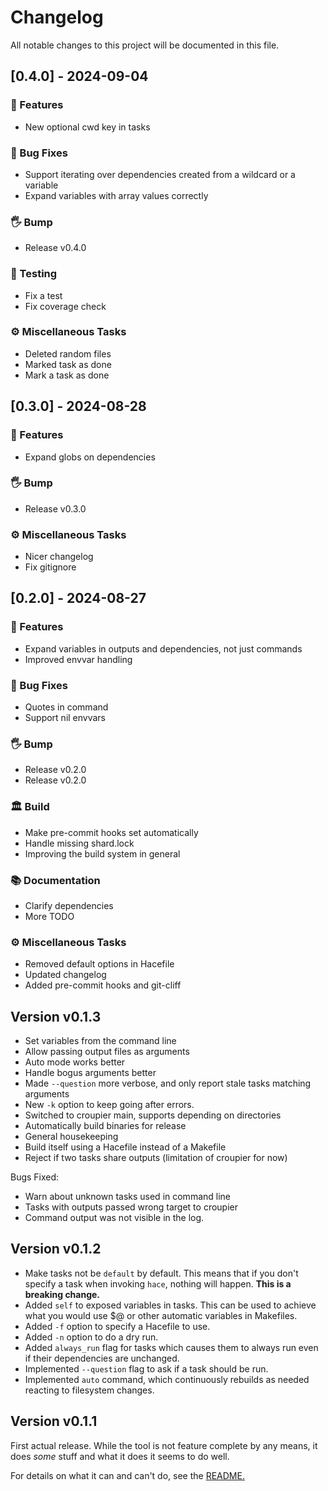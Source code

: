 # Changelog

All notable changes to this project will be documented in this file.

## [0.4.0] - 2024-09-04

### 🚀 Features

* New optional cwd key in tasks

### 🐛 Bug Fixes

* Support iterating over dependencies created from a wildcard or a variable
* Expand variables with array values correctly

### 🖐️ Bump

* Release v0.4.0

### 🧪 Testing

* Fix a test
* Fix coverage check

### ⚙️ Miscellaneous Tasks

* Deleted random files
* Marked task as done
* Mark a task as done

## [0.3.0] - 2024-08-28

### 🚀 Features

* Expand globs on dependencies

### 🖐️ Bump

* Release v0.3.0

### ⚙️ Miscellaneous Tasks

* Nicer changelog
* Fix gitignore

## [0.2.0] - 2024-08-27

### 🚀 Features

* Expand variables in outputs and dependencies, not just commands
* Improved envvar handling

### 🐛 Bug Fixes

* Quotes in command
* Support nil envvars

### 🖐️ Bump

* Release v0.2.0
* Release v0.2.0

### 🏛️ Build

* Make pre-commit hooks set automatically
* Handle missing shard.lock
* Improving the build system in general

### 📚 Documentation

* Clarify dependencies
* More TODO

### ⚙️ Miscellaneous Tasks

* Removed default options in Hacefile
* Updated changelog
* Added pre-commit hooks and git-cliff

## Version v0.1.3

* Set variables from the command line
* Allow passing output files as arguments
* Auto mode works better
* Handle bogus arguments better
* Made `--question` more verbose, and only report stale tasks matching arguments
* New `-k` option to keep going after errors.
* Switched to croupier main, supports depending on directories
* Automatically build binaries for release
* General housekeeping
* Build itself using a Hacefile instead of a Makefile
* Reject if two tasks share outputs (limitation of croupier for now)

Bugs Fixed:

* Warn about unknown tasks used in command line
* Tasks with outputs passed wrong target to croupier
* Command output was not visible in the log.

## Version v0.1.2

* Make tasks not be `default` by default. This means that if you don't specify a task when invoking `hace`, nothing will happen. **This is a breaking change.**
* Added `self` to exposed variables in tasks. This can be used to achieve what you would use $@ or other automatic variables in Makefiles.
* Added `-f` option to specify a Hacefile to use.
* Added `-n` option to do a dry run.
* Added `always_run` flag for tasks which causes them to always run even if their dependencies are unchanged.
* Implemented `--question` flag to ask if a task should be run.
* Implemented `auto` command, which continuously rebuilds as needed reacting to filesystem changes.

## Version v0.1.1

First actual release. While the tool is not feature complete by any means,
it does *some* stuff and what it does it seems to do well.

For details on what it can and can't do, see the
[README.](https://github.com/ralsina/hace/blob/main/README.md)
